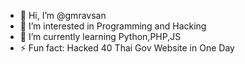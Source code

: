 - 👋 Hi, I’m @gmravsan
- 👀 I’m interested in Programming and Hacking
- 🌱 I’m currently learning Python,PHP,JS
- ⚡ Fun fact: Hacked 40 Thai Gov Website in One Day

<!---
gmravsan/gmravsan is a ✨ special ✨ repository because its `README.md` (this file) appears on your GitHub profile.
You can click the Preview link to take a look at your changes.
--->
